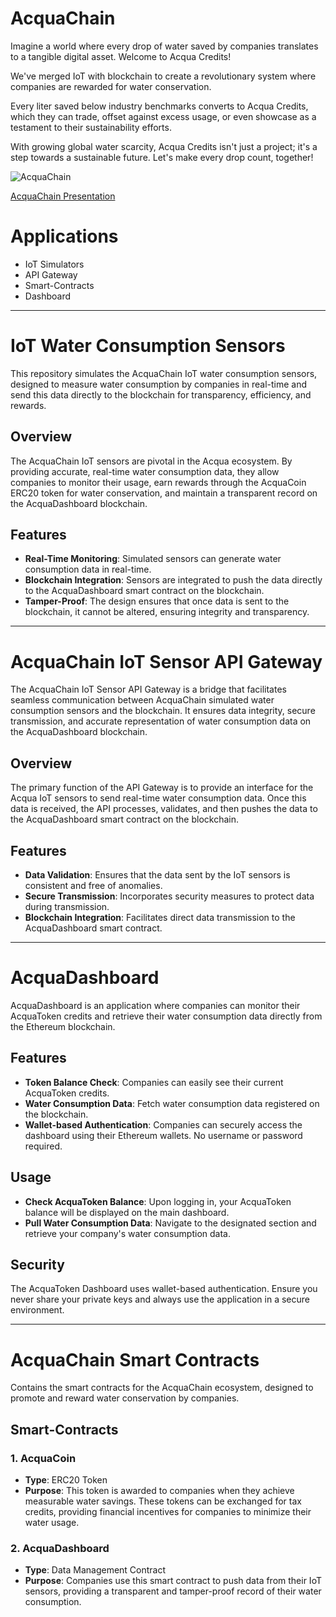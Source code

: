 # AcquaChain

Imagine a world where every drop of water saved by companies translates to a tangible digital asset. Welcome to Acqua Credits!

We've merged IoT with blockchain to create a revolutionary system where companies are rewarded for water conservation.

Every liter saved below industry benchmarks converts to Acqua Credits, which they can trade, offset against excess usage, or even showcase as a testament to their sustainability efforts.

With growing global water scarcity, Acqua Credits isn't just a project; it's a step towards a sustainable future. Let's make every drop count, together!

![AcquaChain](https://github.com/asusrid/acquaticos/assets/48621389/57d34783-78af-4526-9df6-8f5bf2742651)


[AcquaChain Presentation](https://docs.google.com/presentation/d/1DDBla7AUtseXCUN5hWVWqzcv6fCvPaB6rCm46-xtADw/edit?usp=sharing)

# Applications

- IoT Simulators
- API Gateway
- Smart-Contracts
- Dashboard

---

# IoT Water Consumption Sensors

This repository simulates the AcquaChain IoT water consumption sensors, designed to measure water consumption by companies in real-time and send this data directly to the blockchain for transparency, efficiency, and rewards.

## Overview

The AcquaChain IoT sensors are pivotal in the Acqua ecosystem. By providing accurate, real-time water consumption data, they allow companies to monitor their usage, earn rewards through the AcquaCoin ERC20 token for water conservation, and maintain a transparent record on the AcquaDashboard blockchain.

## Features

- **Real-Time Monitoring**: Simulated sensors can generate water consumption data in real-time.
- **Blockchain Integration**: Sensors are integrated to push the data directly to the AcquaDashboard smart contract on the blockchain.
- **Tamper-Proof**: The design ensures that once data is sent to the blockchain, it cannot be altered, ensuring integrity and transparency.

---

# AcquaChain IoT Sensor API Gateway

The AcquaChain IoT Sensor API Gateway is a bridge that facilitates seamless communication between AcquaChain simulated water consumption sensors and the blockchain. It ensures data integrity, secure transmission, and accurate representation of water consumption data on the AcquaDashboard blockchain.

## Overview

The primary function of the API Gateway is to provide an interface for the Acqua IoT sensors to send real-time water consumption data. Once this data is received, the API processes, validates, and then pushes the data to the AcquaDashboard smart contract on the blockchain.

## Features

- **Data Validation**: Ensures that the data sent by the IoT sensors is consistent and free of anomalies.
- **Secure Transmission**: Incorporates security measures to protect data during transmission.
- **Blockchain Integration**: Facilitates direct data transmission to the AcquaDashboard smart contract.

---

# AcquaDashboard

AcquaDashboard is an application where companies can monitor their AcquaToken credits and retrieve their water consumption data directly from the Ethereum blockchain.

## Features
- **Token Balance Check**: Companies can easily see their current AcquaToken credits.
- **Water Consumption Data**: Fetch water consumption data registered on the blockchain.
- **Wallet-based Authentication**: Companies can securely access the dashboard using their Ethereum wallets. No username or password required.

## Usage
- **Check AcquaToken Balance**: Upon logging in, your AcquaToken balance will be displayed on the main dashboard.
- **Pull Water Consumption Data**: Navigate to the designated section and retrieve your company's water consumption data.

## Security
The AcquaToken Dashboard uses wallet-based authentication. Ensure you never share your private keys and always use the application in a secure environment.

---

# AcquaChain Smart Contracts

Contains the smart contracts for the AcquaChain ecosystem, designed to promote and reward water conservation by companies.

## Smart-Contracts

### 1. AcquaCoin

- **Type**: ERC20 Token
- **Purpose**: This token is awarded to companies when they achieve measurable water savings. These tokens can be exchanged for tax credits, providing financial incentives for companies to minimize their water usage.

### 2. AcquaDashboard

- **Type**: Data Management Contract
- **Purpose**: Companies use this smart contract to push data from their IoT sensors, providing a transparent and tamper-proof record of their water consumption.
